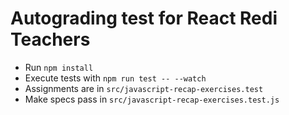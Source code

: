 # Autograding test for React Redi Teachers


- Run `npm install`
- Execute tests with `npm run test -- --watch`
- Assignments are in `src/javascript-recap-exercises.test`
- Make specs pass in `src/javascript-recap-exercises.test.js`
